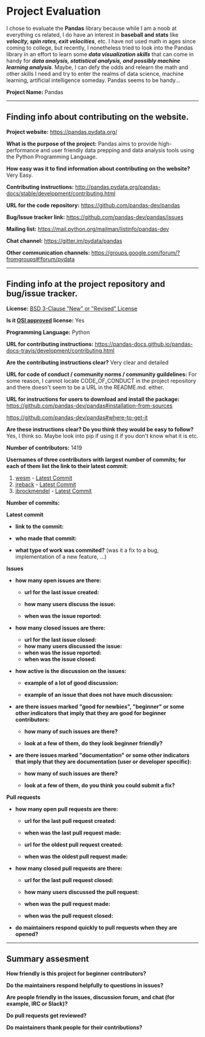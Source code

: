 # Project Evaluation 

I chose to evaluate the __Pandas__ library because while I am a noob at everything cs related, I do have an interest in **baseball
and stats** like **_velocity, spin rates, exit velocities_**, etc.  I have not used math in ages since coming to college, but
recently, I nonetheless tried to look into the Pandas library in an effort to learn some **_data visualization skills_** that can
come in handy for **_data analysis, statistical analysis, and possibly machine learning analysis_**.  Maybe, I can defy the odds and relearn the math and other skills I need and try to enter the realms of data science, machine learning, artificial intelligence someday.  Pandas seems to be handy...


__Project Name:__  Pandas


---

## Finding info about contributing on the website.

__Project website:__ https://pandas.pydata.org/


__What is the purpose of the project:__ Pandas aims to provide high-performance and user friendly data prepping and data analysis tools using the Python Programming Language.


__How easy was it to find information about contributing on the website?__ Very Easy.


__Contributing instructions:__ http://pandas.pydata.org/pandas-docs/stable/development/contributing.html

__URL for the code repository:__ https://github.com/pandas-dev/pandas

__Bug/Issue tracker link:__ https://github.com/pandas-dev/pandas/issues

__Mailing list:__ https://mail.python.org/mailman/listinfo/pandas-dev

__Chat channel:__ https://gitter.im/pydata/pandas

__Other communication channels:__ https://groups.google.com/forum/?fromgroups#!forum/pydata


---

## Finding info at the project repository and bug/issue tracker.

__License:__ [BSD 3-Clause "New" or "Revised" License](https://github.com/pandas-dev/pandas/blob/master/LICENSE)

__Is it [OSI approved](https://opensource.org/licenses/alphabetical) license:__ Yes

__Programming Language:__ Python

__URL for contributing instructions:__ https://pandas-docs.github.io/pandas-docs-travis/development/contributing.html

__Are the contributing instructions clear?__ Very clear and detailed


__URL for code of conduct / community norms / community guildelines:__ For some reason, I cannot locate CODE_OF_CONDUCT in
the project repository and there doesn't seem to be a URL in the README.md. either.

__URL for instructions for users to download and install the package:__ https://github.com/pandas-dev/pandas#installation-from-sources

https://github.com/pandas-dev/pandas#where-to-get-it


__Are these instructions clear? Do you think they would be easy to follow?__ Yes, I think so.  Maybe look into pip if using it if you don't know what it is etc.


__Number of contributors:__ 1419


__Usernames of three contributors with largest number of commits; for
each of them list the link to their latest commit__:

1. [wesm](https://github.com/wesm) - [Latest Commit](https://github.com/pandas-dev/pandas/commit/623b3e7930441171972e4add0126182e76138215)
2. [jreback](https://github.com/jreback) - [Latest Commit](https://github.com/pandas-dev/pandas/commit/659e0cae6be2d7ab3370cc7d8ab936bc3ee1b159)
3. [jbrockmendel](https://github.com/jbrockmendel) - [Latest Commit](https://github.com/pandas-dev/pandas/commit/f59a6ab2e993f0e2f78babd02e39297adfb4333a)


__Number of commits:__ 

__Latest commit__

- __link to the commit:__

- __who made that commit:__

- __what type of work was commited?__ (was it a fix to a bug, implementation of a new feature, ...)


__Issues__

- __how many open issues are there:__

    - __url for the last issue created:__

    - __how many users discuss the issue:__
    
    - __when was the issue reported:__
    

- __how many closed issues are there:__
    - __url for the last issue closed:__
    - __how many users discussed the issue:__
    - __when was the issue reported:__
    - __when was the issue closed:__

- __how active is the discussion on the issues:__ 

    - __example of a lot of good discussion:__ 
    
    - __example of an issue that does not have much discussion:__



- __are there issues marked "good for newbies", "beginner" or some other indicators that imply that they are good for beginner contributors:__

    - __how many of such issues are there?__
    
    - __look at a few of them, do they look beginner friendly?__ 



- __are there issues marked "documentation" or some other indicators that imply that they are documentation (user or developer specific):__

    - __how many of such issues are there?__
    
    - __look at a few of them, do you think you could submit a fix?__ 



__Pull requests__

- __how many open pull requests are there:__

    - __url for the last pull request created:__
    
    - __when was the last pull request made:__

    - __url for the oldest pull request created:__
    
    - __when was the oldest pull request made:__

- __how many closed pull requests are there:__

    - __url for the last pull request closed:__
    
    - __how many users discussed the pull request:__
    
    - __when was the pull request made:__
    
    - __when was the pull request closed:__
    

- __do maintainers respond quickly to pull requests when they are opened?__ 





---


## Summary assesment
__How friendly is this project for beginner contributors?__


__Do the maintainers respond helpfully to questions in issues?__


__Are people friendly in the issues, discussion forum, and chat (for example, IRC or Slack)?__



__Do pull requests get reviewed?__



__Do maintainers thank people for their contributions?__

